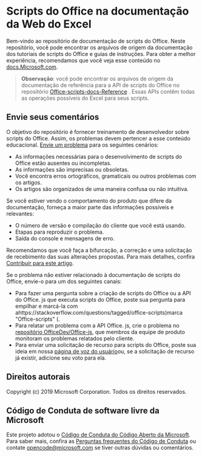 # <a name="office-scripts-in-excel-on-the-web-documentation"></a>Scripts do Office na documentação da Web do Excel

Bem-vindo ao repositório de documentação de scripts do Office. Neste repositório, você pode encontrar os arquivos de origem da documentação dos tutoriais de scripts do Office e guias de instruções. Para obter a melhor experiência, recomendamos que você veja esse conteúdo no [docs.Microsoft.com](https://docs.microsoft.com/office-scripts-docs).

> **Observação**: você pode encontrar os arquivos de origem da documentação de referência para a API de scripts do Office no repositório [Office-scripts-docs-Reference](https://github.com/OfficeDev/office-scripts-docs-reference) . Essas APIs contêm todas as operações possíveis do Excel para seus scripts.

## <a name="give-us-your-feedback"></a>Envie seus comentários

O objetivo do repositório é fornecer treinamento de desenvolvedor sobre scripts do Office. Assim, os problemas devem pertencer a esse conteúdo educacional. [Envie um problema](https://github.com/OfficeDev/office-scripts-docs/issues) para os seguintes cenários:

- As informações necessárias para o desenvolvimento de scripts do Office estão ausentes ou incompletas.
- As informações são imprecisas ou obsoletas.
- Você encontra erros ortográficos, gramaticais ou outros problemas com os artigos.
- Os artigos são organizados de uma maneira confusa ou não intuitiva.

Se você estiver vendo o comportamento do produto que difere da documentação, forneça a maior parte das informações possíveis e relevantes:

- O número de versão e compilação do cliente que você está usando.
- Etapas para reproduzir o problema.
- Saída do console e mensagens de erro.

Recomendamos que você faça a bifurcação, a correção e uma solicitação de recebimento das suas alterações propostas. Para mais detalhes, confira [Contribuir para este artigo](Contributing.md).

Se o problema não estiver relacionado à documentação de scripts do Office, envie-o para um dos seguintes canais:

- Para fazer uma pergunta sobre a criação de scripts do Office ou a API do Office. js que executa scripts do Office, poste sua pergunta para empilhar e marcá-la com ahttps://stackoverflow.com/questions/tagged/office-scripts)marca "Office-scripts" (.
- Para relatar um problema com a API Office. js, crie o problema no [repositório OfficeDev/Office-js](https://github.com/OfficeDev/office-js), que membros da equipe de produto monitoram os problemas relatados pelo cliente.
- Para enviar uma solicitação de recurso para scripts do Office, poste sua ideia em nossa [página de voz do usuário](https://excel.uservoice.com/forums/274580-excel-for-the-web?category_id=143439)ou, se a solicitação de recurso já existir, adicione seu voto para ela.

## <a name="copyright"></a>Direitos autorais

Copyright (c) 2019 Microsoft Corporation. Todos os direitos reservados.

## <a name="microsoft-open-source-code-of-conduct"></a>Código de Conduta de software livre da Microsoft

Este projeto adotou o [Código de Conduta do Código Aberto da Microsoft](https://opensource.microsoft.com/codeofconduct/). Para saber mais, confira as [Perguntas frequentes do Código de Conduta](https://opensource.microsoft.com/codeofconduct/faq/) ou contate [opencode@microsoft.com](mailto:opencode@microsoft.com) se tiver outras dúvidas ou comentários.
